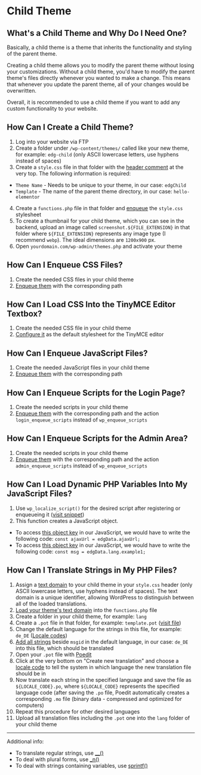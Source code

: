 # Child Theme

## What's a Child Theme and Why Do I Need One?

Basically, a child theme is a theme that inherits the functionality and styling of the parent theme.

Creating a child theme allows you to modify the parent theme without losing your customizations. Without a child theme, you'd have to modify the parent theme's files directly whenever you wanted to make a change. This means that whenever you update the parent theme, all of your changes would be overwritten.

Overall, it is recommended to use a child theme if you want to add any custom functionality to your website.

## How Can I Create a Child Theme?

1. Log into your website via FTP
2. Create a folder under `/wp-content/themes/` called like your new theme, for example: `edg-child` (only ASCII lowercase letters, use hyphens instead of spaces)
3. Create a `style.css` file in that folder with the [header comment](https://github.com/eBollow05/child-theme/blob/main/style.css) at the very top.
The following information is required:
- `Theme Name` - Needs to be unique to your theme, in our case: `edgChild`
- `Template` - The name of the parent theme directory, in our case: `hello-elementor`
4. Create a `functions.php` file in that folder and [enqueue](https://github.com/eBollow05/child-theme/blob/main/functions.php#L13-L27) the `style.css` stylesheet
5. To create a thumbnail for your child theme, which you can see in the backend, upload an image called `screenshot.${FILE_EXTENSION}` in that folder where `${FILE_EXTENSION}` represents any image type (I recommend `webp`). The ideal dimensions are `1200x900` px.
6. Open `yourdomain.com/wp-admin/themes.php` and activate your theme

## How Can I Enqueue CSS Files?

1. Create the needed CSS files in your child theme
2. [Enqueue them](https://github.com/eBollow05/child-theme/blob/main/functions.php#L13-L27) with the corresponding path

## How Can I Load CSS Into the TinyMCE Editor Textbox?

1. Create the needed CSS file in your child theme
2. [Configure it](https://github.com/eBollow05/child-theme/blob/main/functions.php#L37-L45) as the default stylesheet for the TinyMCE editor

## How Can I Enqueue JavaScript Files?

1. Create the needed JavaScript files in your child theme
2. [Enqueue them](https://github.com/eBollow05/child-theme/blob/main/functions.php#L13-L27) with the corresponding path

## How Can I Enqueue Scripts for the Login Page?

1. Create the needed scripts in your child theme
2. [Enqueue them](https://github.com/eBollow05/child-theme/blob/main/functions.php#L30-L36) with the corresponding path and the action `login_enqueue_scripts` instead of `wp_enqueue_scripts`

## How Can I Enqueue Scripts for the Admin Area?

1. Create the needed scripts in your child theme
2. [Enqueue them](https://github.com/eBollow05/child-theme/blob/main/functions.php#L39-L45) with the corresponding path and the action `admin_enqueue_scripts` instead of `wp_enqueue_scripts`

## How Can I Load Dynamic PHP Variables Into My JavaScript Files?

1. Use `wp_localize_script()` for the desired script after registering or enqueueing it ([visit snippet](https://github.com/eBollow05/child-theme/blob/main/functions.php#L20-L28))
2. This function creates a JavaScript object.
- To access [this object key](https://github.com/eBollow05/child-theme/blob/main/functions.php#L21) in our JavaScript, we would have to write the following code: `const ajaxUrl = edgData.ajaxUrl;`
- To access [this object key](https://github.com/eBollow05/child-theme/blob/main/functions.php#L25) in our JavaScript, we would have to write the following code: `const msg = edgData.lang.example1;`

## How Can I Translate Strings in My PHP Files?

1. Assign a [text domain](https://github.com/eBollow05/child-theme/blob/main/style.css#L7) to your child theme in your `style.css` header (only ASCII lowercase letters, use hyphens instead of spaces).
The text domain is a unique identifier, allowing WordPress to distinguish between all of the loaded translations.
2. [Load your theme's text domain](https://github.com/eBollow05/child-theme/blob/main/functions.php#L4-L9) into the `functions.php` file
3. Create a folder in your child theme, for example: `lang`
4. Create a `.pot` file in that folder, for example: `template.pot` ([visit file](https://github.com/eBollow05/child-theme/blob/main/lang/template.pot))
5. Change the default language for the strings in this file, for example: `de_DE` ([Locale codes](https://make.wordpress.org/polyglots/teams/))
6. [Add all strings](https://github.com/eBollow05/child-theme/blob/main/lang/template.pot#L14) beside `msgid` in the default language, in our case: `de_DE` into this file, which should be translated
7. Open your `.pot` file with [Poedit](https://poedit.net)
8. Click at the very bottom on "Create new translation" and choose a [locale code](https://make.wordpress.org/polyglots/teams/) to tell the system in which language the new translation file should be in
9. Now translate each string in the specified language and save the file as `${LOCALE_CODE}.po`, where `${LOCALE_CODE}` represents the specified language code (after saving the `.po` file, Poedit automatically creates a corresponding `.mo` file (binary data - compressed and optimized for computers)
10. Repeat this procedure for other desired languages
11. Upload all translation files including the `.pot` one into the `lang` folder of your child theme

---

Additional info:

- To translate regular strings, use [__()](https://developer.wordpress.org/reference/functions/__/)
- To deal with plural forms, use [_n()](https://developer.wordpress.org/reference/functions/_n/)
- To deal with strings containing variables, use [sprintf()](https://www.php.net/manual/en/function.sprintf.php)
